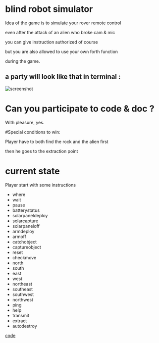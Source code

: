 # blind robot simulator

Idea of the game is to simulate your rover remote control 

even after the attack of an alien who broke cam & mic

you can give instruction authorized of course

but you are also allowed to use your own forth function 

during the game. 

## a party will look like that in terminal : 

![screenshot](src/screen.png)

# Can you participate to code & doc ?

With pleasure, yes.

#Special conditions to win:

Player have to both find the rock and the alien first 

then he goes to the extraction point 

# current state 

Player start with some instructions

- where
- wait
- pause
- batterystatus
- solarpaneldeploy
- solarcapture
- solarpaneloff
- armdeploy
- armoff
- catchobject
- captureobject
- reset
- checkmove
- north
- south
- east
- west
- northeast
- southeast
- southwest
- northwest
- ping
- help
- transmit
- extract
- autodestroy

[code](BRS.fs)
